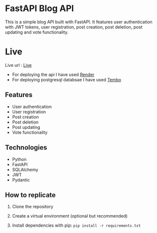 # FastAPI Blog API

This is a simple blog API built with FastAPI. It features user authentication with JWT tokens, user registration, post creation, post deletion, post updating and vote functionality.

# Live
Live url : [Live](https://blog-api-kf6c.onrender.com/docs)
- For deploying the api I have used [Render](https://render.com/)
- For deploying postgresql databsae I have used [Tembo](https://tembo.io/)

## Features

- User authentication
- User registration
- Post creation
- Post deletion
- Post updating
- Vote functionality

## Technologies

- Python
- FastAPI
- SQLAlchemy
- JWT
- Pydantic

## How to replicate

1. Clone the repository

2. Create a virtual environment (optional but recommended)

3. Install dependencies with pip: `pip install -r requirements.txt`
